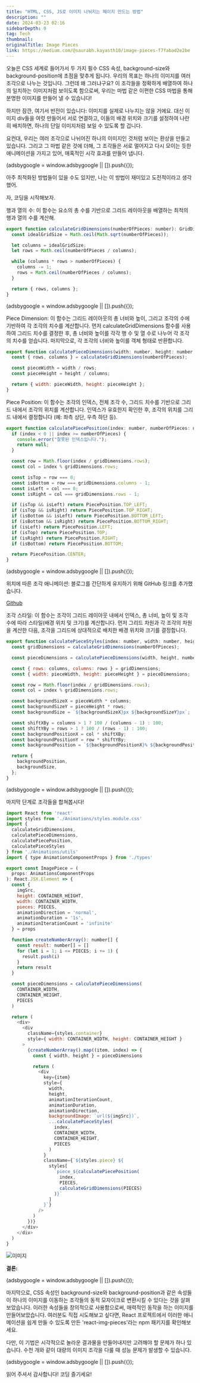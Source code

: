 ```yaml
---
title: "HTML, CSS, JS로 이미지 나눠지는 페이지 만드는 방법"
description: ""
date: 2024-03-23 02:16
sidebarDepth: 0
tag: Tech
thumbnail:
originalTitle: Image Pieces
link: https://medium.com/@saurabh.kayasth10/image-pieces-f7fabad2e2be
---
```


오늘은 CSS 세계로 들어가서 두 가지 필수 CSS 속성, background-size와 background-position에 초점을 맞추게 됩니다. 우리의 목표는 하나의 이미지를 여러 조각으로 나누는 것입니다. 그런데 왜 그러냐구요? 이 조각들을 정확하게 배열하여 하나의 일치하는 이미지처럼 보이도록 함으로써, 우리는 마법 같은 이편한 CSS 마법을 통해 분명한 이미지를 만들어 낼 수 있습니다!

하지만 잠깐, 여기서 반전이 있습니다: 이미지를 실제로 나누지는 않을 거에요. 대신 이미지 div들을 여럿 만들어서 서로 연결하고, 이들의 배경 위치와 크기를 설정하여 나란히 배치하면, 하나의 단일 이미지처럼 보일 수 있도록 할 겁니다.

요컨대, 우리는 여러 조각으로 나뉘어진 하나의 이미지인 것처럼 보이는 환상을 만들고 있습니다. 그리고 그 마법 같은 것에 더해, 그 조각들은 서로 멀어지고 다시 모이는 듯한 애니메이션을 가지고 있어, 매혹적인 시각 효과를 만들어 냅니다.

<!-- ui-log 수평형 -->

<ins class="adsbygoogle"
      style="display:block"
      data-ad-client="ca-pub-4877378276818686"
      data-ad-slot="9743150776"
      data-ad-format="auto"
      data-full-width-responsive="true"></ins>
<component is="script">
(adsbygoogle = window.adsbygoogle || []).push({});
</component>

아주 최적화된 방법들이 있을 수도 있지만, 나는 이 방법이 재미있고 도전적이라고 생각했어.

자, 코딩을 시작해보자.

행과 열의 수: 이 함수는 요소의 총 수를 기반으로 그리드 레이아웃을 배열하는 최적의 행과 열의 수를 계산해.

```js
export function calculateGridDimensions(numberOfPieces: number): GridDimensions {
  const idealGridSize = Math.ceil(Math.sqrt(numberOfPieces));

  let columns = idealGridSize;
  let rows = Math.ceil(numberOfPieces / columns);

  while (columns * rows > numberOfPieces) {
    columns -= 1;
    rows = Math.ceil(numberOfPieces / columns);
  }

  return { rows, columns };
}
```

<!-- ui-log 수평형 -->

<ins class="adsbygoogle"
      style="display:block"
      data-ad-client="ca-pub-4877378276818686"
      data-ad-slot="9743150776"
      data-ad-format="auto"
      data-full-width-responsive="true"></ins>
<component is="script">
(adsbygoogle = window.adsbygoogle || []).push({});
</component>

Piece Dimension: 이 함수는 그리드 레이아웃의 총 너비와 높이, 그리고 조각의 수에 기반하여 각 조각의 치수를 계산합니다. 먼저 calculateGridDimensions 함수를 사용하여 그리드 치수를 결정한 후, 총 너비와 높이를 각각 행 수 및 열 수로 나누어 각 조각의 치수를 얻습니다. 마지막으로, 각 조각의 너비와 높이를 객체 형태로 반환합니다.

```js
export function calculatePieceDimensions(width: number, height: number, numberOfPieces: number): PieceDimensions {
  const { rows, columns } = calculateGridDimensions(numberOfPieces);

  const pieceWidth = width / rows;
  const pieceHeight = height / columns;

  return { width: pieceWidth, height: pieceHeight };
}
```

Piece Position: 이 함수는 조각의 인덱스, 전체 조각 수, 그리드 치수를 기반으로 그리드 내에서 조각의 위치를 계산합니다. 인덱스가 유효한지 확인한 후, 조각의 위치를 그리드 내에서 결정합니다 (예: 좌측 상단, 우측 하단 등).

```js
export function calculatePiecePosition(index: number, numberOfPieces: number, gridDimensions: GridDimensions): PiecePosition | null {
  if (index < 0 || index >= numberOfPieces) {
    console.error("잘못된 인덱스입니다.");
    return null;
  }

  const row = Math.floor(index / gridDimensions.rows);
  const col = index % gridDimensions.rows;

  const isTop = row === 0;
  const isBottom = row === gridDimensions.columns - 1;
  const isLeft = col === 0;
  const isRight = col === gridDimensions.rows - 1;

  if (isTop && isLeft) return PiecePosition.TOP_LEFT;
  if (isTop && isRight) return PiecePosition.TOP_RIGHT;
  if (isBottom && isLeft) return PiecePosition.BOTTOM_LEFT;
  if (isBottom && isRight) return PiecePosition.BOTTOM_RIGHT;
  if (isLeft) return PiecePosition.LEFT;
  if (isTop) return PiecePosition.TOP;
  if (isRight) return PiecePosition.RIGHT;
  if (isBottom) return PiecePosition.BOTTOM;

  return PiecePosition.CENTER;
}
```

<!-- ui-log 수평형 -->

<ins class="adsbygoogle"
      style="display:block"
      data-ad-client="ca-pub-4877378276818686"
      data-ad-slot="9743150776"
      data-ad-format="auto"
      data-full-width-responsive="true"></ins>
<component is="script">
(adsbygoogle = window.adsbygoogle || []).push({});
</component>

위치에 따른 조각 애니메이션: 블로그를 간단하게 유지하기 위해 GitHub 링크를 추가했습니다.

[Github](https://github.com/Saurabh-kayasth/react-img-pieces/blob/master/src/Animations/styles.module.css)

조각 스타일: 이 함수는 조각이 그리드 레이아웃 내에서 인덱스, 총 너비, 높이 및 조각 수에 따라 스타일(배경 위치 및 크기)를 계산합니다. 먼저 그리드 차원과 각 조각의 차원을 계산한 다음, 조각을 그리드에 상대적으로 배치한 배경 위치와 크기를 결정합니다.

```js
export function calculatePieceStyles(index: number, width: number, height: number, numberOfPieces: number): PieceStyles | null {
  const gridDimensions = calculateGridDimensions(numberOfPieces);

  const pieceDimensions = calculatePieceDimensions(width, height, numberOfPieces);

  const { rows: columns, columns: rows } = gridDimensions;
  const { width: pieceWidth, height: pieceHeight } = pieceDimensions;

  const row = Math.floor(index / gridDimensions.rows);
  const col = index % gridDimensions.rows;

  const backgroundSizeX = pieceWidth * columns;
  const backgroundSizeY = pieceHeight * rows;
  const backgroundSize = `${backgroundSizeX}px ${backgroundSizeY}px`;

  const shiftXBy = columns > 1 ? 100 / (columns - 1) : 100;
  const shiftYBy = rows > 1 ? 100 / (rows - 1) : 100;
  const backgroundPositionX = col * shiftXBy;
  const backgroundPositionY = row * shiftYBy;
  const backgroundPosition = `${backgroundPositionX}% ${backgroundPositionY}%`;

  return {
    backgroundPosition,
    backgroundSize,
  };
}
```

<!-- ui-log 수평형 -->

<ins class="adsbygoogle"
      style="display:block"
      data-ad-client="ca-pub-4877378276818686"
      data-ad-slot="9743150776"
      data-ad-format="auto"
      data-full-width-responsive="true"></ins>
<component is="script">
(adsbygoogle = window.adsbygoogle || []).push({});
</component>

마지막 단계로 조각들을 합쳐봅시다!

```js
import React from 'react'
import styles from './Animations/styles.module.css'
import {
  calculateGridDimensions,
  calculatePieceDimensions,
  calculatePiecePosition,
  calculatePieceStyles
} from './Animations/utils'
import { type AnimationsComponentProps } from './types'

export const ImagePiece = (
  props: AnimationsComponentProps
): React.JSX.Element => {
  const {
    imgSrc,
    height: CONTAINER_HEIGHT,
    width: CONTAINER_WIDTH,
    pieces: PIECES,
    animationDirection = 'normal',
    animationDuration = '1s',
    animationIterationCount = 'infinite'
  } = props

  function createNumberArray(): number[] {
    const result: number[] = []
    for (let i = 1; i <= PIECES; i += 1) {
      result.push(i)
    }
    return result
  }

  const pieceDimensions = calculatePieceDimensions(
    CONTAINER_WIDTH,
    CONTAINER_HEIGHT,
    PIECES
  )

  return (
    <div>
      <div
        className={styles.container}
        style={ width: CONTAINER_WIDTH, height: CONTAINER_HEIGHT }
      >
        {createNumberArray().map((item, index) => {
          const { width, height } = pieceDimensions

          return (
            <div
              key={item}
              style={
                width,
                height,
                animationIterationCount,
                animationDuration,
                animationDirection,
                backgroundImage: `url(${imgSrc})`,
                ...calculatePieceStyles(
                  index,
                  CONTAINER_WIDTH,
                  CONTAINER_HEIGHT,
                  PIECES
                )
              }
              className={`${styles.piece} ${
                styles[
                  `piece_${calculatePiecePosition(
                    index,
                    PIECES,
                    calculateGridDimensions(PIECES)
                  )}`
                ]
              }`}
            />
          )
        })}
      </div>
    </div>
  )
}
```

![이미지](https://miro.medium.com/v2/resize:fit:1028/1*EmKEdlU7saaqS_2owuuvOQ.gif)

**결론:**

<!-- ui-log 수평형 -->

<ins class="adsbygoogle"
      style="display:block"
      data-ad-client="ca-pub-4877378276818686"
      data-ad-slot="9743150776"
      data-ad-format="auto"
      data-full-width-responsive="true"></ins>
<component is="script">
(adsbygoogle = window.adsbygoogle || []).push({});
</component>

마지막으로, CSS 속성인 background-size와 background-position과 같은 속성들이 하나의 이미지를 이동하는 조각들의 동적 모자이크로 변환시킬 수 있다는 것을 살펴보았습니다. 이러한 속성들을 창의적으로 사용함으로써, 매력적인 동작을 하는 이미지를 만들어보았습니다. 여러분도 직접 시도해보고 싶다면, React 프로젝트에서 이러한 애니메이션을 쉽게 만들 수 있도록 만든 'react-img-pieces'라는 npm 패키지를 확인해보세요.

다만, 이 기법은 시각적으로 놀라운 결과물을 만들어내지만 고려해야 할 문제가 하나 있습니다. 수천 개와 같이 대량의 이미지 조각을 다룰 때 성능 문제가 발생할 수 있습니다.

<!-- ui-log 수평형 -->

<ins class="adsbygoogle"
      style="display:block"
      data-ad-client="ca-pub-4877378276818686"
      data-ad-slot="9743150776"
      data-ad-format="auto"
      data-full-width-responsive="true"></ins>
<component is="script">
(adsbygoogle = window.adsbygoogle || []).push({});
</component>

읽어 주셔서 감사합니다! 코딩 즐기세요!
